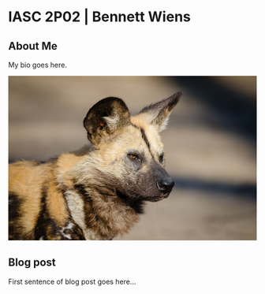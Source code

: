 # IASC 2P02 | Bennett Wiens

## About Me

My bio goes here.

![](Images/dog.jpg)

## Blog post

First sentence of blog post goes here...
